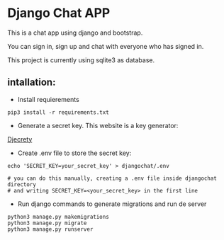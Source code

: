 # Django Chat APP

This is a chat app using django and bootstrap. 

You can sign in, sign up and chat with everyone who has signed in.

This project is currently using sqlite3 as database.

## intallation:

- Install requierements
```
pip3 install -r requirements.txt
```

- Generate a secret key. This website is a key generator:

[Djecrety](https://djecrety.ir/)  


- Create .env file to store the secret key:
```
echo 'SECRET_KEY=your_secret_key' > djangochat/.env

# you can do this manually, creating a .env file inside djangochat directory
# and writing SECRET_KEY=<your_secret_key> in the first line
```

- Run django commands to generate migrations and run de server
```
python3 manage.py makemigrations
python3 manage.py migrate
python3 manage.py runserver
```